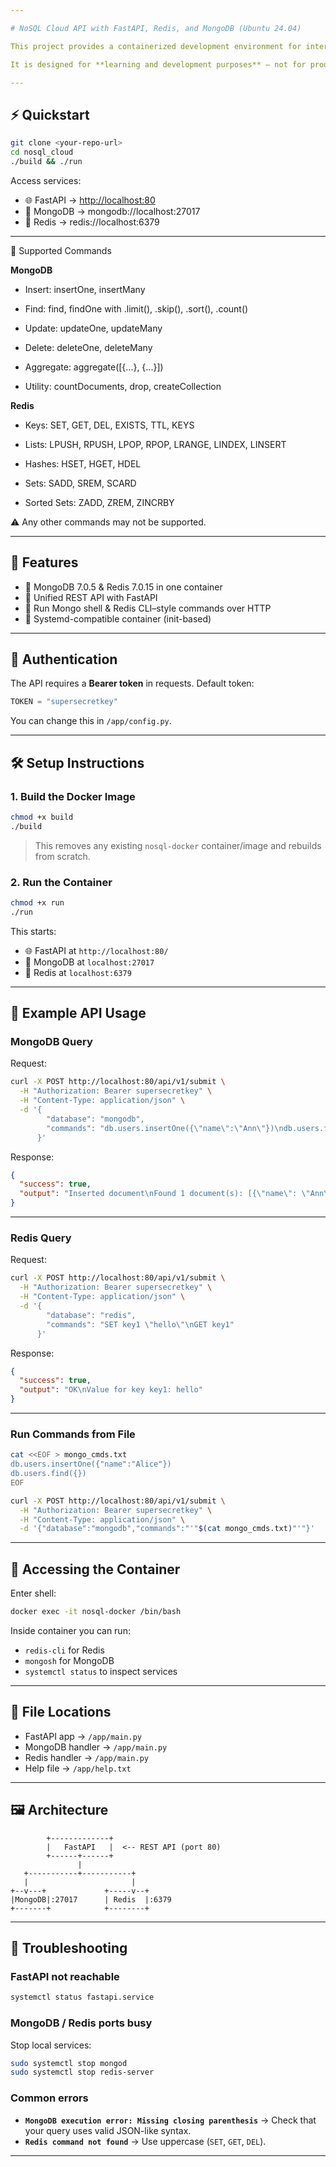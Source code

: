 ```yaml
---

# NoSQL Cloud API with FastAPI, Redis, and MongoDB (Ubuntu 24.04)

This project provides a containerized development environment for interacting with **MongoDB** and **Redis** through a unified **REST API** powered by **FastAPI**.

It is designed for **learning and development purposes** — not for production.

---
```


## ⚡ Quickstart

```bash
git clone <your-repo-url>
cd nosql_cloud
./build && ./run
```

Access services:

* 🌐 FastAPI → [http://localhost:80](http://localhost:80)
* 🍃 MongoDB → mongodb://localhost:27017
* 🧠 Redis → redis\://localhost:6379

---


📖 Supported Commands

**MongoDB**

* Insert: insertOne, insertMany

* Find: find, findOne with .limit(), .skip(), .sort(), .count()

* Update: updateOne, updateMany

* Delete: deleteOne, deleteMany

* Aggregate: aggregate([{...}, {...}])

* Utility: countDocuments, drop, createCollection

**Redis**

* Keys: SET, GET, DEL, EXISTS, TTL, KEYS

* Lists: LPUSH, RPUSH, LPOP, RPOP, LRANGE, LINDEX, LINSERT

* Hashes: HSET, HGET, HDEL

* Sets: SADD, SREM, SCARD

* Sorted Sets: ZADD, ZREM, ZINCRBY

⚠️ Any other commands may not be supported.

---

## 🚀 Features

* 🔧 MongoDB 7.0.5 & Redis 7.0.15 in one container
* 📡 Unified REST API with FastAPI
* 🧪 Run Mongo shell & Redis CLI–style commands over HTTP
* 🐳 Systemd-compatible container (init-based)

---

## 🔑 Authentication

The API requires a **Bearer token** in requests.
Default token:

```python
TOKEN = "supersecretkey"
```

You can change this in `/app/config.py`.

---

## 🛠️ Setup Instructions

### 1. Build the Docker Image

```bash
chmod +x build
./build
```

> This removes any existing `nosql-docker` container/image and rebuilds from scratch.

### 2. Run the Container

```bash
chmod +x run
./run
```

This starts:

* 🌐 FastAPI at `http://localhost:80/`
* 🍃 MongoDB at `localhost:27017`
* 🧠 Redis at `localhost:6379`

---

## 🧪 Example API Usage

### MongoDB Query

Request:

```bash
curl -X POST http://localhost:80/api/v1/submit \
  -H "Authorization: Bearer supersecretkey" \
  -H "Content-Type: application/json" \
  -d '{
        "database": "mongodb",
        "commands": "db.users.insertOne({\"name\":\"Ann\"})\ndb.users.find({})"
      }'
```

Response:

```json
{
  "success": true,
  "output": "Inserted document\nFound 1 document(s): [{\"name\": \"Ann\"}]"
}
```

---

### Redis Query

Request:

```bash
curl -X POST http://localhost:80/api/v1/submit \
  -H "Authorization: Bearer supersecretkey" \
  -H "Content-Type: application/json" \
  -d '{
        "database": "redis",
        "commands": "SET key1 \"hello\"\nGET key1"
      }'
```

Response:

```json
{
  "success": true,
  "output": "OK\nValue for key key1: hello"
}
```

---

### Run Commands from File

```bash
cat <<EOF > mongo_cmds.txt
db.users.insertOne({"name":"Alice"})
db.users.find({})
EOF

curl -X POST http://localhost:80/api/v1/submit \
  -H "Authorization: Bearer supersecretkey" \
  -H "Content-Type: application/json" \
  -d '{"database":"mongodb","commands":"'"$(cat mongo_cmds.txt)"'"}'
```

---

## 🐚 Accessing the Container

Enter shell:

```bash
docker exec -it nosql-docker /bin/bash
```

Inside container you can run:

* `redis-cli` for Redis
* `mongosh` for MongoDB
* `systemctl status` to inspect services

---

## 📂 File Locations

* FastAPI app → `/app/main.py`
* MongoDB handler → `/app/main.py`
* Redis handler → `/app/main.py`
* Help file → `/app/help.txt`

---

## 🖼️ Architecture

```
        +-------------+
        |   FastAPI   |  <-- REST API (port 80)
        +------+------+
               |
   +-----------+-----------+
   |                       |
+--v---+             +-----v--+
|MongoDB|:27017      | Redis  |:6379
+-------+            +--------+
```

---

## 🔧 Troubleshooting

### FastAPI not reachable

```bash
systemctl status fastapi.service
```

### MongoDB / Redis ports busy

Stop local services:

```bash
sudo systemctl stop mongod
sudo systemctl stop redis-server
```

### Common errors

* **`MongoDB execution error: Missing closing parenthesis`**
  → Check that your query uses valid JSON-like syntax.
* **`Redis command not found`**
  → Use uppercase (`SET`, `GET`, `DEL`).

---



